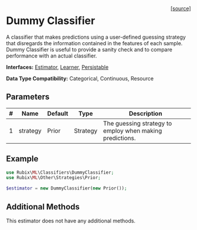 <span style="float:right;"><a href="https://github.com/RubixML/ML/blob/master/src/Classifiers/DummyClassifier.php">[source]</a></span>

# Dummy Classifier
A classifier that makes predictions using a user-defined guessing strategy that disregards the information contained in the features of each sample. Dummy Classifier is useful to provide a sanity check and to compare performance with an actual classifier.

**Interfaces:** [Estimator](../estimator.md), [Learner](../learner.md), [Persistable](../persistable.md)

**Data Type Compatibility:** Categorical, Continuous, Resource

## Parameters
| # | Name | Default | Type | Description |
|---|---|---|---|---|
| 1 | strategy | Prior | Strategy | The guessing strategy to employ when making predictions. |

## Example
```php
use Rubix\ML\Classifiers\DummyClassifier;
use Rubix\ML\Other\Strategies\Prior;

$estimator = new DummyClassifier(new Prior());
```

## Additional Methods
This estimator does not have any additional methods.
